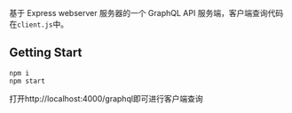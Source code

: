 基于 Express webserver 服务器的一个 GraphQL API 服务端，客户端查询代码在`client.js`中。


## Getting Start
```
npm i
npm start
```
打开http://localhost:4000/graphql即可进行客户端查询